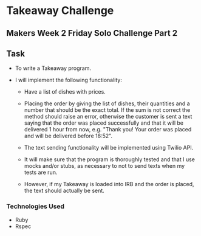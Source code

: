 Takeaway Challenge
==================

## Makers Week 2 Friday Solo Challenge Part 2

Task
-----

* To write a Takeaway program. 

* I will implement the following functionality:

  * Have a list of dishes with prices.

  * Placing the order by giving the list of dishes, their quantities and a number that should be the exact total. If the sum is not correct the method should raise an error, otherwise the customer is sent a text saying that the order was placed successfully and that it will be delivered 1 hour from now, e.g. "Thank you! Your order was placed and will be delivered before 18:52".

  * The text sending functionality will be implemented using Twilio API.

  * It will make sure that the program is thoroughly tested and that I use mocks and/or stubs, as necessary to not to send texts when my tests are run.

  * However, if my Takeaway is loaded into IRB and the order is placed, the text should actually be sent.

### Technologies Used 

- Ruby
- Rspec
